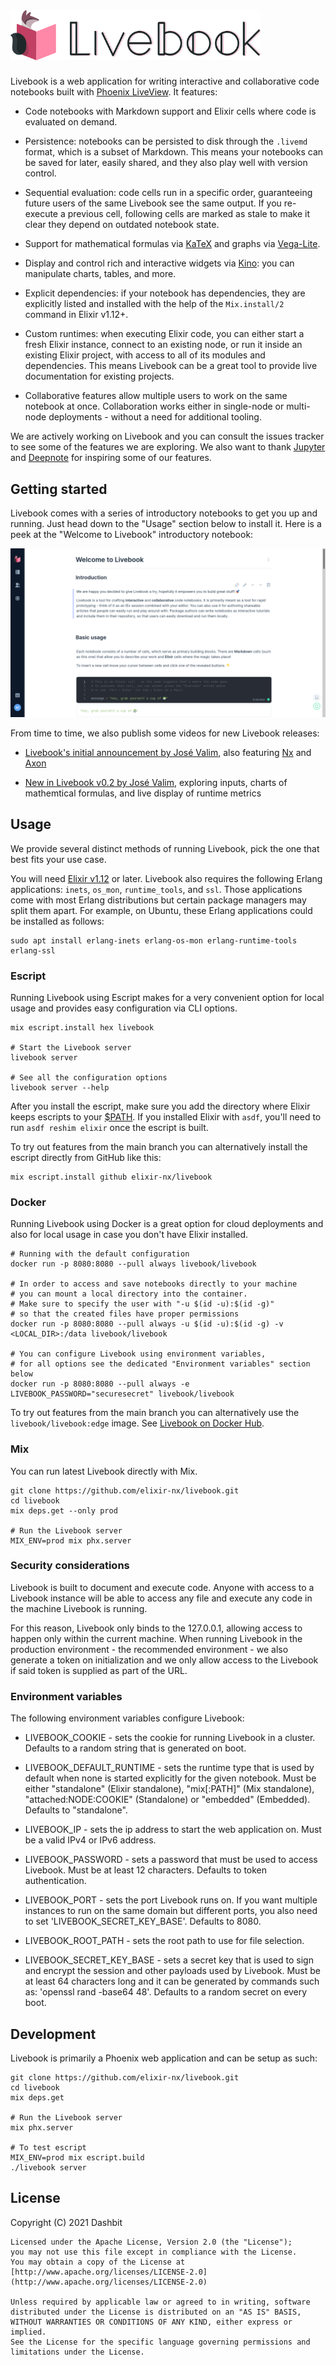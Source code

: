 <h1><img src="https://github.com/elixir-nx/livebook/raw/main/priv/static/images/logo-with-text.png" alt="Livebook" width="400"></h1>

Livebook is a web application for writing interactive and collaborative code notebooks built with [Phoenix LiveView](https://github.com/phoenixframework/phoenix_live_view). It features:

  * Code notebooks with Markdown support and Elixir cells where code is evaluated on demand.

  * Persistence: notebooks can be persisted to disk through the `.livemd` format, which is a subset of Markdown. This means your notebooks can be saved for later, easily shared, and they also play well with version control.

  * Sequential evaluation: code cells run in a specific order, guaranteeing future users of the same Livebook see the same output. If you re-execute a previous cell, following cells are marked as stale to make it clear they depend on outdated notebook state.

  * Support for mathematical formulas via [KaTeX](https://katex.org/) and graphs via [Vega-Lite](https://vega.github.io/vega-lite/).

  * Display and control rich and interactive widgets via [Kino](https://github.com/elixir-nx/kino): you can manipulate charts, tables, and more.

  * Explicit dependencies: if your notebook has dependencies, they are explicitly listed and installed with the help of the `Mix.install/2` command in Elixir v1.12+.

  * Custom runtimes: when executing Elixir code, you can either start a fresh Elixir instance, connect to an existing node, or run it inside an existing Elixir project, with access to all of its modules and dependencies. This means Livebook can be a great tool to provide live documentation for existing projects.

  * Collaborative features allow multiple users to work on the same notebook at once. Collaboration works either in single-node or multi-node deployments - without a need for additional tooling.

We are actively working on Livebook and you can consult the issues tracker to see some of the features we are exploring. We also want to thank [Jupyter](https://jupyter.org/) and [Deepnote](https://deepnote.com/) for inspiring some of our features.

## Getting started

Livebook comes with a series of introductory notebooks to get you up and running. Just head down to the "Usage" section below to install it. Here is a peek at the "Welcome to Livebook" introductory notebook:

![Screenshot](https://github.com/elixir-nx/livebook/raw/main/.github/imgs/welcome.png)

From time to time, we also publish some videos for new Livebook releases:

  * [Livebook's initial announcement by José Valim](https://www.youtube.com/watch?v=RKvqc-UEe34), also featuring [Nx](https://github.com/elixir-nx/nx) and [Axon](https://github.com/elixir-nx/axon)

  * [New in Livebook v0.2 by José Valim](https://www.youtube.com/watch?v=MOTEgF-wIEI), exploring inputs, charts of mathemtical formulas, and live display of runtime metrics

## Usage

We provide several distinct methods of running Livebook,
pick the one that best fits your use case.

You will need [Elixir v1.12](https://elixir-lang.org/install.html) or later.
Livebook also requires the following Erlang applications: `inets`,
`os_mon`, `runtime_tools`, and `ssl`. Those applications come with
most Erlang distributions but certain package managers may split
them apart. For example, on Ubuntu, these Erlang applications could
be installed as follows:

```shell
sudo apt install erlang-inets erlang-os-mon erlang-runtime-tools erlang-ssl
```

### Escript

Running Livebook using Escript makes for a very convenient option
for local usage and provides easy configuration via CLI options.

```shell
mix escript.install hex livebook

# Start the Livebook server
livebook server

# See all the configuration options
livebook server --help
```

After you install the escript, make sure you add the directory where
Elixir keeps escripts to your [$PATH](https://en.wikipedia.org/wiki/PATH_(variable)).
If you installed Elixir with `asdf`, you'll need to run `asdf reshim elixir`
once the escript is built.

To try out features from the main branch you can alternatively
install the escript directly from GitHub like this:

```shell
mix escript.install github elixir-nx/livebook
```

### Docker

Running Livebook using Docker is a great option for cloud deployments
and also for local usage in case you don't have Elixir installed.

```shell
# Running with the default configuration
docker run -p 8080:8080 --pull always livebook/livebook

# In order to access and save notebooks directly to your machine
# you can mount a local directory into the container.
# Make sure to specify the user with "-u $(id -u):$(id -g)"
# so that the created files have proper permissions
docker run -p 8080:8080 --pull always -u $(id -u):$(id -g) -v <LOCAL_DIR>:/data livebook/livebook

# You can configure Livebook using environment variables,
# for all options see the dedicated "Environment variables" section below
docker run -p 8080:8080 --pull always -e LIVEBOOK_PASSWORD="securesecret" livebook/livebook
```

To try out features from the main branch you can alternatively
use the `livebook/livebook:edge` image.
See [Livebook on Docker Hub](https://hub.docker.com/r/livebook/livebook/tags?page=1&ordering=last_updated).

### Mix

You can run latest Livebook directly with Mix.

```shell
git clone https://github.com/elixir-nx/livebook.git
cd livebook
mix deps.get --only prod

# Run the Livebook server
MIX_ENV=prod mix phx.server
```

### Security considerations

Livebook is built to document and execute code. Anyone with access to a Livebook instance will be able to access any file and execute any code in the machine Livebook is running.

For this reason, Livebook only binds to the 127.0.0.1, allowing access to happen only within the current machine. When running Livebook in the production environment - the recommended environment - we also generate a token on initialization and we only allow access to the Livebook if said token is supplied as part of the URL.

### Environment variables
<!-- Environment variables -->

The following environment variables configure Livebook:

  * LIVEBOOK_COOKIE - sets the cookie for running Livebook in a cluster.
    Defaults to a random string that is generated on boot.

  * LIVEBOOK_DEFAULT_RUNTIME - sets the runtime type that is used by default
    when none is started explicitly for the given notebook. Must be either
    "standalone" (Elixir standalone), "mix[:PATH]" (Mix standalone),
    "attached:NODE:COOKIE" (Standalone) or "embedded" (Embedded).
    Defaults to "standalone".

  * LIVEBOOK_IP - sets the ip address to start the web application on.
    Must be a valid IPv4 or IPv6 address.

  * LIVEBOOK_PASSWORD - sets a password that must be used to access Livebook.
    Must be at least 12 characters. Defaults to token authentication.

  * LIVEBOOK_PORT - sets the port Livebook runs on. If you want multiple instances
    to run on the same domain but different ports, you also need to set 'LIVEBOOK_SECRET_KEY_BASE'.
    Defaults to 8080.

  * LIVEBOOK_ROOT_PATH - sets the root path to use for file selection.

  * LIVEBOOK_SECRET_KEY_BASE - sets a secret key that is used to sign and encrypt
    the session and other payloads used by Livebook. Must be at least 64 characters
    long and it can be generated by commands such as: 'openssl rand -base64 48'.
    Defaults to a random secret on every boot.

<!-- Environment variables -->

## Development

Livebook is primarily a Phoenix web application and can be setup as such:

```shell
git clone https://github.com/elixir-nx/livebook.git
cd livebook
mix deps.get

# Run the Livebook server
mix phx.server

# To test escript
MIX_ENV=prod mix escript.build
./livebook server
```

## License

Copyright (C) 2021 Dashbit

    Licensed under the Apache License, Version 2.0 (the "License");
    you may not use this file except in compliance with the License.
    You may obtain a copy of the License at [http://www.apache.org/licenses/LICENSE-2.0](http://www.apache.org/licenses/LICENSE-2.0)

    Unless required by applicable law or agreed to in writing, software
    distributed under the License is distributed on an "AS IS" BASIS,
    WITHOUT WARRANTIES OR CONDITIONS OF ANY KIND, either express or implied.
    See the License for the specific language governing permissions and
    limitations under the License.
